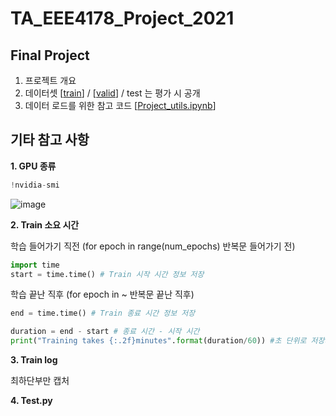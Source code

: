 # TA_EEE4178_Project_2021


## Final Project


1. 프로젝트 개요
2. 데이터셋 [[train](https://drive.google.com/file/d/1JjO3Qy_jmFs2JKyLZzPLRp3H0k6Ai1bE/view?usp=sharing)] / [[valid](https://drive.google.com/file/d/14lbs_PS6U83m7JDlqzuB80UQKFT018PZ/view?usp=sharing)] / test 는 평가 시 공개
3. 데이터 로드를 위한 참고 코드 [[Project_utils.ipynb](https://github.com/seunghyeon528/TA_EEE4178_Project_2021/blob/main/Project_utils.ipynb)]







## 기타 참고 사항


**1. GPU 종류**
```python
!nvidia-smi
```

![image](https://user-images.githubusercontent.com/77431192/144526328-cf7c7a2b-7814-49fe-b4c9-dfd14d553416.png)




**2. Train 소요 시간**


  학습 들어가기 직전 (for epoch in range(num_epochs) 반복문 들어가기 전) 
```python
import time
start = time.time() # Train 시작 시간 정보 저장
```

  학습 끝난 직후 (for epoch in ~ 반복문 끝난 직후)
```python
end = time.time() # Train 종료 시간 정보 저장

duration = end - start # 종료 시간 - 시작 시간
print("Training takes {:.2f}minutes".format(duration/60)) #초 단위로 저장되므로, 60으로 나누어 분으로 표시
```


**3. Train log**

  최하단부만 캡처


**4. Test.py**
  



